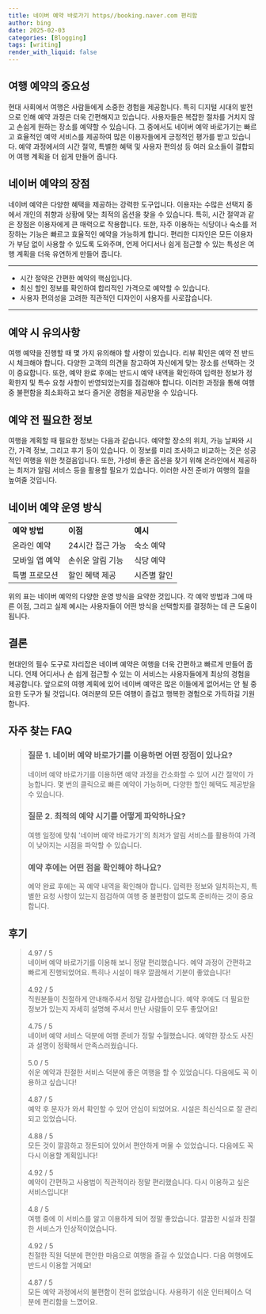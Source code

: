 ```yaml
---
title: 네이버 예약 바로가기 https//booking.naver.com 편리함
author: bing
date: 2025-02-03
categories: [Blogging]
tags: [writing]
render_with_liquid: false
---
```



<h2 id='여행 예약의 중요성'>여행 예약의 중요성</h2>

<p>현대 사회에서 여행은 사람들에게 소중한 경험을 제공합니다. 특히 디지털 시대의 발전으로 인해 예약 과정은 더욱 간편해지고 있습니다. 사용자들은 복잡한 절차를 거치지 않고 손쉽게 원하는 장소를 예약할 수 있습니다. 그 중에서도 네이버 예약 바로가기는 빠르고 효율적인 예약 서비스를 제공하여 많은 이용자들에게 긍정적인 평가를 받고 있습니다. 예약 과정에서의 시간 절약, 특별한 혜택 및 사용자 편의성 등 여러 요소들이 결합되어 여행 계획을 더 쉽게 만들어 줍니다.</p>

<h2 id='네이버 예약의 장점'>네이버 예약의 장점</h2>

<p>네이버 예약은 다양한 혜택을 제공하는 강력한 도구입니다. 이용자는 수많은 선택지 중에서 개인의 취향과 상황에 맞는 최적의 옵션을 찾을 수 있습니다. 특히, 시간 절약과 같은 장점은 이용자에게 큰 매력으로 작용합니다. 또한, 자주 이용하는 식당이나 숙소를 저장하는 기능은 빠르고 효율적인 예약을 가능하게 합니다. 편리한 디자인은 모든 이용자가 부담 없이 사용할 수 있도록 도와주며, 언제 어디서나 쉽게 접근할 수 있는 특성은 여행 계획을 더욱 유연하게 만들어 줍니다.</p>

<hr />

<ul>
    <li>시간 절약은 간편한 예약의 핵심입니다.</li>
    <li>최신 할인 정보를 확인하여 합리적인 가격으로 예약할 수 있습니다.</li>
    <li>사용자 편의성을 고려한 직관적인 디자인이 사용자를 사로잡습니다.</li>
</ul>

<hr />

<h2 id='예약 시 유의사항'>예약 시 유의사항</h2>

<p>여행 예약을 진행할 때 몇 가지 유의해야 할 사항이 있습니다. 리뷰 확인은 예약 전 반드시 체크해야 합니다. 다양한 고객의 의견을 참고하여 자신에게 맞는 장소를 선택하는 것이 중요합니다. 또한, 예약 완료 후에는 반드시 예약 내역을 확인하여 입력한 정보가 정확한지 및 특수 요청 사항이 반영되었는지를 점검해야 합니다. 이러한 과정을 통해 여행 중 불편함을 최소화하고 보다 즐거운 경험을 제공받을 수 있습니다.</p>

<h2 id='예약 전 필요한 정보'>예약 전 필요한 정보</h2>

<p>여행을 계획할 때 필요한 정보는 다음과 같습니다. 예약할 장소의 위치, 가능 날짜와 시간, 가격 정보, 그리고 후기 등이 있습니다. 이 정보를 미리 조사하고 비교하는 것은 성공적인 여행을 위한 첫걸음입니다. 또한, 가성비 좋은 옵션을 찾기 위해 온라인에서 제공하는 최저가 알림 서비스 등을 활용할 필요가 있습니다. 이러한 사전 준비가 여행의 질을 높여줄 것입니다.</p>

<h2 id='네이버 예약 운영 방식'>네이버 예약 운영 방식</h2>

<table>
    <tr>
        <td><b>예약 방법</b></td>
        <td><b>이점</b></td>
        <td><b>예시</b></td>
    </tr>
    <tr>
        <td>온라인 예약</td>
        <td>24시간 접근 가능</td>
        <td>숙소 예약</td>
    </tr>
    <tr>
        <td>모바일 앱 예약</td>
        <td>손쉬운 알림 기능</td>
        <td>식당 예약</td>
    </tr>
    <tr>
        <td>특별 프로모션</td>
        <td>할인 혜택 제공</td>
        <td>시즌별 할인</td>
    </tr>
</table>

<p>위의 표는 네이버 예약의 다양한 운영 방식을 요약한 것입니다. 각 예약 방법과 그에 따른 이점, 그리고 실제 예시는 사용자들이 어떤 방식을 선택할지를 결정하는 데 큰 도움이 됩니다.</p>

<h2 id='결론'>결론</h2>

<p>현대인의 필수 도구로 자리잡은 네이버 예약은 여행을 더욱 간편하고 빠르게 만들어 줍니다. 언제 어디서나 손 쉽게 접근할 수 있는 이 서비스는 사용자들에게 최상의 경험을 제공합니다. 앞으로의 여행 계획에 있어 네이버 예약은 많은 이들에게 없어서는 안 될 중요한 도구가 될 것입니다. 여러분의 모든 여행이 즐겁고 행복한 경험으로 가득하길 기원합니다.</p>


<h2 id='자주_찾는_FAQ'>자주 찾는 FAQ</h2>
<div itemscope="" itemtype="https://schema.org/FAQPage">
<blockquote>
<div itemscope="" itemprop="mainEntity" itemtype="https://schema.org/Question">
<h3 itemprop="name">질문 1. 네이버 예약 바로가기를 이용하면 어떤 장점이 있나요?</h3>
<div itemscope="" itemprop="acceptedAnswer" itemtype="https://schema.org/Answer">
<span itemprop="text">
<p>네이버 예약 바로가기를 이용하면 예약 과정을 간소화할 수 있어 시간 절약이 가능합니다. 몇 번의 클릭으로 빠른 예약이 가능하며, 다양한 할인 혜택도 제공받을 수 있습니다.</p>
</span>
</div>
</div>
<div itemscope="" itemprop="mainEntity" itemtype="https://schema.org/Question">
<h3 itemprop="name">질문 2. 최적의 예약 시기를 어떻게 파악하나요?</h3>
<div itemscope="" itemprop="acceptedAnswer" itemtype="https://schema.org/Answer">
<span itemprop="text">
<p>여행 일정에 맞춰 '네이버 예약 바로가기'의 최저가 알림 서비스를 활용하여 가격이 낮아지는 시점을 파악할 수 있습니다.</p>
</span>
</div>
</div>
<div itemscope="" itemprop="mainEntity" itemtype="https://schema.org/Question">
<h3 itemprop="name">예약 후에는 어떤 점을 확인해야 하나요?</h3>
<div itemscope="" itemprop="acceptedAnswer" itemtype="https://schema.org/Answer">
<span itemprop="text">
<p>예약 완료 후에는 꼭 예약 내역을 확인해야 합니다. 입력한 정보와 일치하는지, 특별한 요청 사항이 있는지 점검하여 여행 중 불편함이 없도록 준비하는 것이 중요합니다.</p>
</span>
</div>
</div>
</blockquote>
</div>
<h2 id='후기'>후기</h2>
<div itemscope itemtype="https://schema.org/Product">
  <blockquote>
  <div itemprop="review" itemscope itemtype="https://schema.org/Review">
      <div itemprop="reviewRating" itemscope itemtype="https://schema.org/Rating"> <span itemprop="ratingValue">4.97</span> / <span itemprop="bestRating">5</span> </div>
      <span itemprop="reviewBody">네이버 예약 바로가기를 이용해 보니 정말 편리했습니다. 예약 과정이 간편하고 빠르게 진행되었어요. 특히나 시설이 매우 깔끔해서 기분이 좋았습니다!</span>
  </div>
  <br>
  <div itemprop="review" itemscope itemtype="https://schema.org/Review">
      <div itemprop="reviewRating" itemscope itemtype="https://schema.org/Rating"> <span itemprop="ratingValue">4.92</span> / <span itemprop="bestRating">5</span> </div>
      <span itemprop="reviewBody">직원분들이 친절하게 안내해주셔서 정말 감사했습니다. 예약 후에도 더 필요한 정보가 있는지 자세히 설명해 주셔서 만난 사람들이 모두 좋았어요!</span>
  </div>
  <br>
  <div itemprop="review" itemscope itemtype="https://schema.org/Review">
      <div itemprop="reviewRating" itemscope itemtype="https://schema.org/Rating"> <span itemprop="ratingValue">4.75</span> / <span itemprop="bestRating">5</span> </div>
      <span itemprop="reviewBody">네이버 예약 서비스 덕분에 여행 준비가 정말 수월했습니다. 예약한 장소도 사진과 설명이 정확해서 만족스러웠습니다.</span>
  </div>
  <br>
  <div itemprop="review" itemscope itemtype="https://schema.org/Review">
      <div itemprop="reviewRating" itemscope itemtype="https://schema.org/Rating"> <span itemprop="ratingValue">5.0</span> / <span itemprop="bestRating">5</span> </div>
      <span itemprop="reviewBody">쉬운 예약과 친절한 서비스 덕분에 좋은 여행을 할 수 있었습니다. 다음에도 꼭 이용하고 싶습니다!</span>
  </div>
  <br>
  <div itemprop="review" itemscope itemtype="https://schema.org/Review">
      <div itemprop="reviewRating" itemscope itemtype="https://schema.org/Rating"> <span itemprop="ratingValue">4.87</span> / <span itemprop="bestRating">5</span> </div>
      <span itemprop="reviewBody">예약 후 문자가 와서 확인할 수 있어 안심이 되었어요. 시설은 최신식으로 잘 관리되고 있었습니다.</span>
  </div>
  <br>
  <div itemprop="review" itemscope itemtype="https://schema.org/Review">
      <div itemprop="reviewRating" itemscope itemtype="https://schema.org/Rating"> <span itemprop="ratingValue">4.88</span> / <span itemprop="bestRating">5</span> </div>
      <span itemprop="reviewBody">모든 것이 깔끔하고 정돈되어 있어서 편안하게 머물 수 있었습니다. 다음에도 꼭 다시 이용할 계획입니다!</span>
  </div>
  <br>
  <div itemprop="review" itemscope itemtype="https://schema.org/Review">
      <div itemprop="reviewRating" itemscope itemtype="https://schema.org/Rating"> <span itemprop="ratingValue">4.92</span> / <span itemprop="bestRating">5</span> </div>
      <span itemprop="reviewBody">예약이 간편하고 사용법이 직관적이라 정말 편리했습니다. 다시 이용하고 싶은 서비스입니다!</span>
  </div>
  <br>
  <div itemprop="review" itemscope itemtype="https://schema.org/Review">
      <div itemprop="reviewRating" itemscope itemtype="https://schema.org/Rating"> <span itemprop="ratingValue">4.8</span> / <span itemprop="bestRating">5</span> </div>
      <span itemprop="reviewBody">여행 중에 이 서비스를 알고 이용하게 되어 정말 좋았습니다. 깔끔한 시설과 친절한 서비스가 인상적이었습니다.</span>
  </div>
  <br>
  <div itemprop="review" itemscope itemtype="https://schema.org/Review">
      <div itemprop="reviewRating" itemscope itemtype="https://schema.org/Rating"> <span itemprop="ratingValue">4.92</span> / <span itemprop="bestRating">5</span> </div>
      <span itemprop="reviewBody">친절한 직원 덕분에 편안한 마음으로 여행을 즐길 수 있었습니다. 다음 여행에도 반드시 이용할 거예요!</span>
  </div>
  <br>
  <div itemprop="review" itemscope itemtype="https://schema.org/Review">
      <div itemprop="reviewRating" itemscope itemtype="https://schema.org/Rating"> <span itemprop="ratingValue">4.87</span> / <span itemprop="bestRating">5</span> </div>
      <span itemprop="reviewBody">모든 예약 과정에서의 불편함이 전혀 없었습니다. 사용하기 쉬운 인터페이스 덕분에 편리함을 느꼈어요.</span>
  </div>
  </blockquote>
</div>
